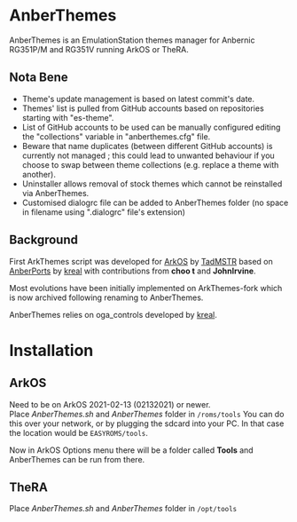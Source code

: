 # AnberThemes
AnberThemes is an EmulationStation themes manager for Anbernic RG351P/M and RG351V running ArkOS or TheRA.

## Nota Bene
- Theme's update management is based on latest commit's date.
- Themes' list is pulled from GitHub accounts based on repositories starting with "es-theme".
- List of GitHub accounts to be used can be manually configured editing the "collections" variable in "anberthemes.cfg" file.
- Beware that name duplicates (between different GitHub accounts) is currently not managed ; this could lead to unwanted behaviour if you choose to swap between theme collections (e.g. replace a theme with another).
- Uninstaller allows removal of stock themes which cannot be reinstalled via AnberThemes.
- Customised dialogrc file can be added to AnberThemes folder (no space in filename using ".dialogrc" file's extension)

## Background
First ArkThemes script was developed for [ArkOS](https://github.com/christianhaitian/arkos) by [TadMSTR](https://github.com/TadMSTR/ArkThemes) based on [AnberPorts](https://github.com/krishenriksen/AnberPorts) by [kreal](https://github.com/krishenriksen) with contributions from **choo t** and **JohnIrvine**.

Most evolutions have been initially implemented on ArkThemes-fork which is now archived following renaming to AnberThemes.

AnberThemes relies on oga_controls developed by [kreal](https://github.com/krishenriksen).

# Installation
## ArkOS
Need to be on ArkOS 2021-02-13 (02132021) or newer.  
Place *AnberThemes.sh* and *AnberThemes* folder in `/roms/tools`
You can do this over your network, or by plugging the sdcard into your PC. In that case the location would be `EASYROMS/tools`.

Now in ArkOS Options menu there will be a folder called **Tools** and AnberThemes can be run from there.

## TheRA
Place *AnberThemes.sh* and *AnberThemes* folder in `/opt/tools`
